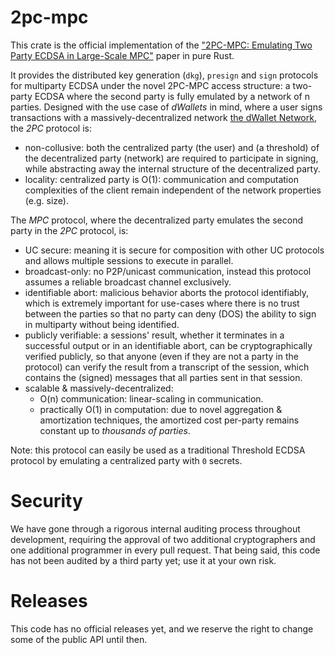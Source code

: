 # 2pc-mpc

This crate is the official implementation of
the ["2PC-MPC: Emulating Two Party ECDSA in Large-Scale MPC"](https://eprint.iacr.org/2024/253) paper in pure Rust.

It provides the distributed key generation (`dkg`), `presign` and `sign` protocols for multiparty ECDSA under the novel
2PC-MPC access structure: a two-party ECDSA where the second party is fully emulated by a network of n parties.
Designed with the use case of _dWallets_ in mind, where a user signs transactions with a massively-decentralized
network [the dWallet Network](https://dwallet.io), the _2PC_ protocol is:

- non-collusive: both the centralized party (the user) and (a threshold) of the decentralized party (network) are
  required to
  participate in signing, while abstracting away the internal structure of the decentralized party.
- locality: centralized party is O(1): communication and computation complexities of the client remain independent of
  the network
  properties (e.g. size).

The _MPC_ protocol, where the decentralized party emulates the second party in the _2PC_ protocol, is:

- UC secure: meaning it is secure for composition with other UC protocols and allows multiple sessions to execute in
  parallel.
- broadcast-only: no P2P/unicast communication, instead this protocol assumes a reliable broadcast channel exclusively.
- identifiable abort: malicious behavior aborts the protocol identifiably, which is extremely important
  for use-cases where there is no trust between the parties so that no party can deny (DOS) the ability to sign in
  multiparty without being identified.
- publicly verifiable: a sessions' result, whether it terminates in a successful output or in an identifiable abort, can
  be cryptographically verified publicly, so that anyone (even if they are not a party in the protocol) can verify the
  result from a transcript of the session, which contains the (signed) messages that all parties sent in that session.
- scalable & massively-decentralized:
    - O(n) communication: linear-scaling in communication.
    - practically O(1) in computation: due to novel aggregation & amortization techniques, the amortized cost per-party
      remains constant up to *thousands of parties*.

Note: this protocol can easily be used as a traditional Threshold ECDSA protocol by emulating a centralized party
with `0` secrets.

# Security

We have gone through a rigorous internal auditing process throughout development, requiring the approval of two
additional cryptographers and one additional programmer in every pull request.
That being said, this code has not been audited by a third party yet; use it at your own risk.

# Releases

This code has no official releases yet, and we reserve the right to change some of the public API until then.
